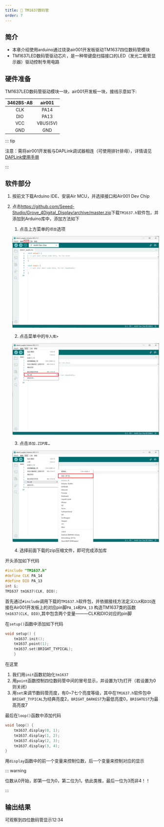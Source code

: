 ```yaml
---
title: 🎰 TM1637数码管
order: 7
---
```


## 简介

* 本章介绍使用arduino通过烧录air001开发板驱动TM1637四位数码管模块
* TM1637LED数码管驱动芯片，是一种带键盘扫描接口的LED（发光二极管显示器）驱动控制专用电路

## 硬件准备

TM1637LED数码管驱动模块一块，air001开发板一块，接线示意如下:

| 3462BS-AB | air001 |
| :-------: | :----: |
|CLK|PA14|
|DIO|PA13|
|VCC|VBUS(5V)|
|GND|GND|

::: tip

注意：需将air001开发板与DAPLink调试器相连（可使用排针排母），详情请见[DAPLink使用手册](https://wiki.luatos.com/chips/air32f103/daplink.html)

:::

## 软件部分

1. 按前文下载Arduino IDE、安装Air MCU，并选择接口和Air001 Dev Chip

2. 点击<https://github.com/Seeed-Studio/Grove_4Digital_Display/archive/master.zip>下载`TM1637.h`软件包，并添加到Arduino库中，添加方法如下

    1. 点击上方菜单的`项目`选项

    ![](img/im1.png)

    2. 点击菜单中的`导入库>`

    ![](img/im2.png)

    3. 点击`添加.ZIP库…`

    ![](img/im3.png)

    4. 选择前面下载的zip压缩文件，即可完成添加库

开头添加如下代码

```cpp
#include "TM1637.h"
#define CLK PA_14
#define DIO PA_13
int i;
TM1637 tm1637(CLK, DIO);
```

首先通过`#include`调用下载的`TM1637.h`软件包，并依据接线方法定义`CLK`和`DIO`连接在Air001开发板上的对应pin脚`PA_14`和`PA_13`
构造TM1637类的函数`tm1637(CLK, DIO)`,其中包含两个变量———CLK和DIO对应的pin脚

在`setup()`函数中添加如下代码

```cpp
void setup() {
    tm1637.init();
    tm1637.point(1);
    tm1637.set(BRIGHT_TYPICAL);
    }
```

在这里

1. 我们用`init`函数初始化`tm1637`
2. 用`point`函数控制四位数码管中间的冒号显示，并设置为1为打开（若设置为0则关闭）
3. 用`set`来调节数码管亮度，有0~7七个亮度等级，其中在`TM1637.h`软件包中`BRIGHT_TYPICAL`为经典亮度2，`BRIGHT_DARKEST`为最低亮度0，`BRIGHTEST`为最高亮度7

最后在`loop()`函数中添加代码

```cpp
void loop() {
    tm1637.display(0, 1);
    tm1637.display(1, 2);
    tm1637.display(2, 3);
    tm1637.display(3, 4);
}
```

用`display`函数中的前一个变量来控制位数，后一个变量来控制对应的显示

::: warning

位数从0开始，即第一位为0，第二位为1，依此类推，最后一位为3而非4！！

:::

## 输出结果

可观察到四位数码管显示12:34
